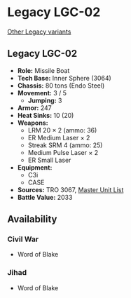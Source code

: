 # Legacy LGC-02

[Other Legacy variants](../legacy.md)

## Legacy LGC-02
- **Role:** Missile Boat
- **Tech Base:** Inner Sphere (3064)
- **Chassis:** 80 tons (Endo Steel)
- **Movement:** 3 / 5
  - **Jumping:** 3
- **Armor:** 247
- **Heat Sinks:** 10 (20)
- **Weapons:**
  - LRM 20 × 2 (ammo: 36)
  - ER Medium Laser × 2
  - Streak SRM 4 (ammo: 25)
  - Medium Pulse Laser × 2
  - ER Small Laser
- **Equipment:**
  - C3i
  - CASE
- **Sources:** TRO 3067, [Master Unit List](http://masterunitlist.info/Unit/Details/4489/legacy-lgc-02)
- **Battle Value:** 2033

## Availability

### Civil War
- Word of Blake

### Jihad
- Word of Blake

